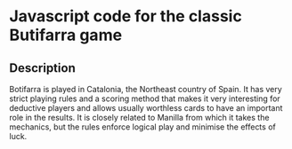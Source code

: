 # Javascript code for the classic **Butifarra** game

## Description

Botifarra is played in Catalonia, the Northeast country of Spain. It has very strict playing rules and a scoring method that makes it very interesting for deductive players and allows usually worthless cards to have an important role in the results. It is closely related to Manilla from which it takes the mechanics, but the rules enforce logical play and minimise the effects of luck. 
